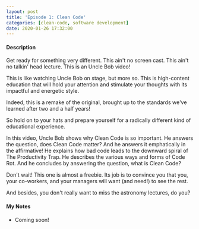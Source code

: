 ```yaml
---
layout: post
title: 'Episode 1: Clean Code'
categories: [clean-code, software development]
date: 2020-01-26 17:32:00
---
```


#### Description

Get ready for something very different. This ain't no screen cast. This ain't no talkin' head lecture. This is an Uncle Bob video!

This is like watching Uncle Bob on stage, but more so. This is high-content education that will hold your attention and stimulate your thoughts with its impactful and energetic style.

Indeed, this is a remake of the original, brought up to the standards we've learned after two and a half years!

So hold on to your hats and prepare yourself for a radically different kind of educational experience.

In this video, Uncle Bob shows why Clean Code is so important. He answers the question, does Clean Code matter? And he answers it emphatically in the affirmative! He explains how bad code leads to the downward spiral of The Productivity Trap. He describes the various ways and forms of Code Rot. And he concludes by answering the question, what is Clean Code?

Don't wait! This one is almost a freebie. Its job is to convince you that you, your co-workers, and your managers will want (and need!) to see the rest.

And besides, you don't really want to miss the astronomy lectures, do you?

<!--more-->

#### My Notes

- Coming soon!
